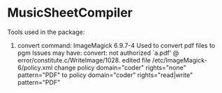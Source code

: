 # MusicSheetCompiler

Tools used in the package:
1. convert command: ImageMagick 6.9.7-4
Used to convert pdf files to pgm
Issues may have: convert: not authorized `a.pdf' @ error/constitute.c/WriteImage/1028.
edited file /etc/ImageMagick-6/policy.xml
change 
policy domain="coder" rights="none" pattern="PDF"
to
policy domain="coder" rights="read|write" pattern="PDF"
